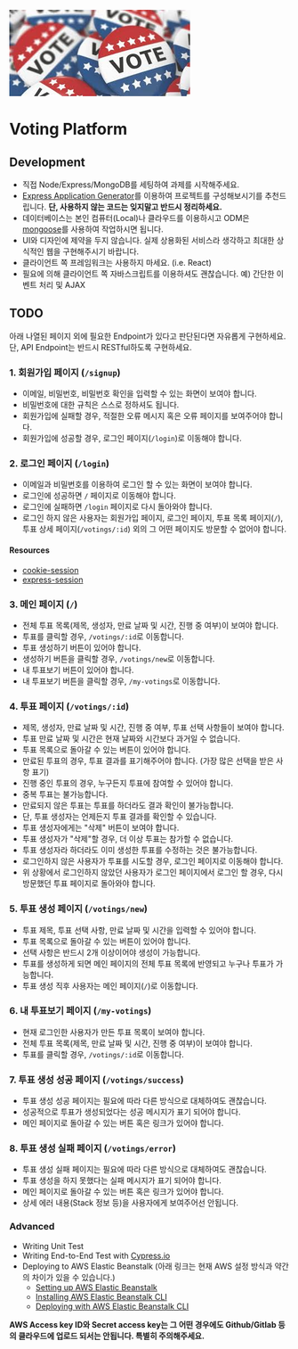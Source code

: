 ![Voting](/voting.jpeg)

# Voting Platform

## Development

- 직접 Node/Express/MongoDB를 세팅하여 과제를 시작해주세요.
- [Express Application Generator](https://expressjs.com/en/starter/generator.html)를 이용하여 프로젝트를 구성해보시기를 추천드립니다. **단, 사용하지 않는 코드는 잊지말고 반드시 정리하세요.**
- 데이터베이스는 본인 컴퓨터(Local)나 클라우드를 이용하시고 ODM은 [mongoose](https://mongoosejs.com/docs/connections.html)를 사용하여 작업하시면 됩니다.
- UI와 디자인에 제약을 두지 않습니다. 실제 상용화된 서비스라 생각하고 최대한 상식적인 웹을 구현해주시기 바랍니다.
- 클라이언트 쪽 프레임워크는 사용하지 마세요. (i.e. React)
- 필요에 의해 클라이언트 쪽 자바스크립트를 이용하셔도 괜찮습니다. 예) 간단한 이벤트 처리 및 AJAX

## TODO

아래 나열된 페이지 외에 필요한 Endpoint가 있다고 판단된다면 자유롭게 구현하세요. 단, API Endpoint는 반드시 RESTful하도록 구현하세요.

### 1. 회원가입 페이지 (`/signup`)

- 이메일, 비밀번호, 비밀번호 확인을 입력할 수 있는 화면이 보여야 합니다.
- 비밀번호에 대한 규칙은 스스로 정하셔도 됩니다.
- 회원가입에 실패할 경우, 적절한 오류 메시지 혹은 오류 페이지를 보여주어야 합니다.
- 회원가입에 성공할 경우, 로그인 페이지(`/login`)로 이동해야 합니다.

### 2. 로그인 페이지 (`/login`)

- 이메일과 비밀번호를 이용하여 로그인 할 수 있는 화면이 보여야 합니다.
- 로그인에 성공하면 `/` 페이지로 이동해야 합니다.
- 로그인에 실패하면 `/login` 페이지로 다시 돌아와야 합니다.
- 로그인 하지 않은 사용자는 회원가입 페이지, 로그인 페이지, 투표 목록 페이지(`/`), 투표 상세 페이지(`/votings/:id`) 외의 그 어떤 페이지도 방문할 수 없어야 합니다.

#### Resources

- [cookie-session](https://expressjs.com/en/resources/middleware/cookie-session.html)
- [express-session](https://expressjs.com/en/resources/middleware/session.html)

### 3. 메인 페이지 (`/`)

- 전체 투표 목록(제목, 생성자, 만료 날짜 및 시간, 진행 중 여부)이 보여야 합니다.
- 투표를 클릭할 경우, `/votings/:id`로 이동합니다.
- 투표 생성하기 버튼이 있어야 합니다.
- 생성하기 버튼을 클릭할 경우, `/votings/new`로 이동합니다.
- 내 투표보기 버튼이 있어야 합니다.
- 내 투표보기 버튼을 클릭할 경우, `/my-votings`로 이동합니다.

### 4. 투표 페이지 (`/votings/:id`)

- 제목, 생성자, 만료 날짜 및 시간, 진행 중 여부, 투표 선택 사항들이 보여야 합니다.
- 투표 만료 날짜 및 시간은 현재 날짜와 시간보다 과거일 수 없습니다.
- 투표 목록으로 돌아갈 수 있는 버튼이 있어야 합니다.
- 만료된 투표의 경우, 투표 결과를 표기해주어야 합니다. (가장 많은 선택을 받은 사항 표기)
- 진행 중인 투표의 경우, 누구든지 투표에 참여할 수 있어야 합니다.
- 중복 투표는 불가능합니다.
- 만료되지 않은 투표는 투표를 하더라도 결과 확인이 불가능합니다.
- 단, 투표 생성자는 언제든지 투표 결과를 확인할 수 있습니다.
- 투표 생성자에게는 "삭제" 버튼이 보여야 합니다.
- 투표 생성자가 "삭제"할 경우, 더 이상 투표는 참가할 수 없습니다.
- 투표 생성자라 하더라도 이미 생성한 투표를 수정하는 것은 불가능합니다.
- 로그인하지 않은 사용자가 투표를 시도할 경우, 로그인 페이지로 이동해야 합니다.
- 위 상황에서 로그인하지 않았던 사용자가 로그인 페이지에서 로그인 할  경우, 다시 방문했던 투표 페이지로 돌아와야 합니다.

### 5. 투표 생성 페이지 (`/votings/new`)

- 투표 제목, 투표 선택 사항, 만료 날짜 및 시간을 입력할 수 있어야 합니다.
- 투표 목록으로 돌아갈 수 있는 버튼이 있어야 합니다.
- 선택 사항은 반드시 2개 이상이어야 생성이 가능합니다.
- 투표를 생성하게 되면 메인 페이지의 전체 투표 목록에 반영되고 누구나 투표가 가능합니다.
- 투표 생성 직후 사용자는 메인 페이지(`/`)로 이동합니다.

### 6. 내 투표보기 페이지 (`/my-votings`)

- 현재 로그인한 사용자가 만든 투표 목록이 보여야 합니다.
- 전체 투표 목록(제목, 만료 날짜 및 시간, 진행 중 여부)이 보여야 합니다.
- 투표를 클릭할 경우, `/votings/:id`로 이동합니다.

### 7. 투표 생성 성공 페이지 (`/votings/success`)

- 투표 생성 성공 페이지는 필요에 따라 다른 방식으로 대체하여도 괜찮습니다.
- 성공적으로 투표가 생성되었다는 성공 메시지가 표기 되어야 합니다.
- 메인 페이지로 돌아갈 수 있는 버튼 혹은 링크가 있어야 합니다.

### 8. 투표 생성 실패 페이지 (`/votings/error`)

- 투표 생성 실패 페이지는 필요에 따라 다른 방식으로 대체하여도 괜찮습니다.
- 투표 생성을 하지 못했다는 실패 메시지가 표기 되어야 합니다.
- 메인 페이지로 돌아갈 수 있는 버튼 혹은 링크가 있어야 합니다.
- 상세 에러 내용(Stack 정보 등)을 사용자에게 보여주어선 안됩니다.

### Advanced

- Writing Unit Test
- Writing End-to-End Test with [Cypress.io](https://www.cypress.io/)
- Deploying to AWS Elastic Beanstalk (아래 링크는 현재 AWS 설정 방식과 약간의 차이가 있을 수 있습니다.)
  - [Setting up AWS Elastic Beanstalk](https://github.com/vanilla-coding/deploy-with-aws-eb-and-circleci/wiki/Setting-up-AWS-Elastic-Beanstalk)
  - [Installing AWS Elastic Beanstalk CLI](https://github.com/vanilla-coding/deploy-with-aws-eb-and-circleci/wiki/Installing-Elastic-Beanstalk-CLI)
  - [Deploying with AWS Elastic Beanstalk CLI](https://github.com/vanilla-coding/deploy-with-aws-eb-and-circleci/wiki/Deploying-with-Elastic-Beanstalk-CLI)

**AWS Access key ID와 Secret access key는 그 어떤 경우에도 Github/Gitlab 등의 클라우드에 업로드 되서는 안됩니다. 특별히 주의해주세요.**
